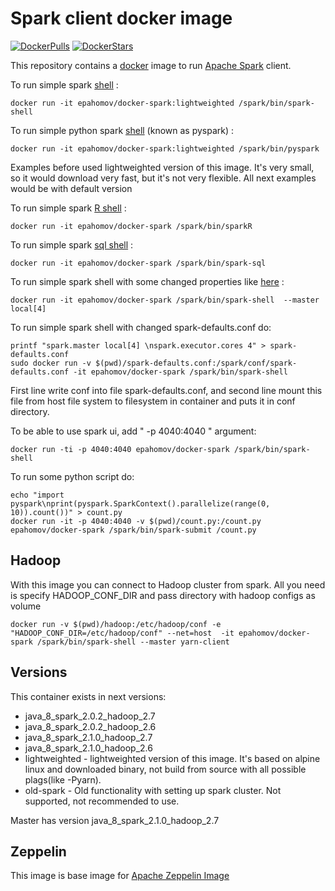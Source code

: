 Spark client docker image
=========================

[![DockerPulls](https://img.shields.io/docker/pulls/epahomov/docker-spark.svg)](https://registry.hub.docker.com/u/epahomov/docker-spark)
[![DockerStars](https://img.shields.io/docker/stars/epahomov/docker-spark.svg)](https://registry.hub.docker.com/u/epahomov/docker-spark)

This repository contains a [docker](https://www.docker.io/) image to run [Apache Spark](https://spark.apache.org/) client.

To run simple spark [shell](http://spark.apache.org/docs/latest/quick-start.html#basics) :

```
docker run -it epahomov/docker-spark:lightweighted /spark/bin/spark-shell
```

To run simple python spark [shell](http://spark.apache.org/docs/latest/quick-start.html#basics) (known as pyspark) :

```
docker run -it epahomov/docker-spark:lightweighted /spark/bin/pyspark
```

Examples before used lightweighted version of this image. It's very small, so it would download very fast, but it's not very flexible. All next examples would be with default version 

To run simple spark [R shell](http://spark.apache.org/docs/latest/sparkr.html) :

```
docker run -it epahomov/docker-spark /spark/bin/sparkR
```

To run simple spark [sql shell](http://spark.apache.org/docs/latest/sql-programming-guide.html) :

```
docker run -it epahomov/docker-spark /spark/bin/spark-sql
```

To run simple spark shell with some changed properties like [here](http://spark.apache.org/docs/latest/programming-guide.html#using-the-shell) :

```
docker run -it epahomov/docker-spark /spark/bin/spark-shell  --master local[4]
```

To run simple spark shell with changed spark-defaults.conf do:

```
printf "spark.master local[4] \nspark.executor.cores 4" > spark-defaults.conf
sudo docker run -v $(pwd)/spark-defaults.conf:/spark/conf/spark-defaults.conf -it epahomov/docker-spark /spark/bin/spark-shell
```
First line write conf into file spark-defaults.conf, and second line mount this file from host file system to filesystem in container and puts it in conf directory.

To be able to use spark ui, add " -p 4040:4040 " argument:

```
docker run -ti -p 4040:4040 epahomov/docker-spark /spark/bin/spark-shell
```

To run some python script do:

```
echo "import pyspark\nprint(pyspark.SparkContext().parallelize(range(0, 10)).count())" > count.py
docker run -it -p 4040:4040 -v $(pwd)/count.py:/count.py epahomov/docker-spark /spark/bin/spark-submit /count.py
```

## Hadoop

With this image you can connect to Hadoop cluster from spark. All you need is specify HADOOP_CONF_DIR and pass directory with hadoop configs as volume

```
docker run -v $(pwd)/hadoop:/etc/hadoop/conf -e "HADOOP_CONF_DIR=/etc/hadoop/conf" --net=host  -it epahomov/docker-spark /spark/bin/spark-shell --master yarn-client
```

## Versions

This container exists in next versions:

* java_8_spark_2.0.2_hadoop_2.7
* java_8_spark_2.0.2_hadoop_2.6
* java_8_spark_2.1.0_hadoop_2.7
* java_8_spark_2.1.0_hadoop_2.6
* lightweighted - lightweighted version of this image. It's based on alpine linux and downloaded binary, not build from source with all possible plags(like -Pyarn).
* old-spark - Old functionality with setting up spark cluster. Not supported, not recommended to use.

Master has version java_8_spark_2.1.0_hadoop_2.7

## Zeppelin

This image is base image for [Apache Zeppelin Image](https://github.com/epahomov/docker-zeppelin)